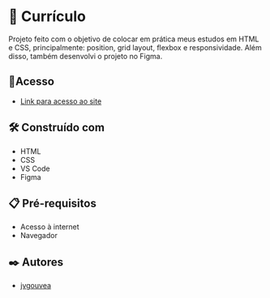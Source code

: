 # 📄 Currículo

Projeto feito com o objetivo de colocar em prática meus estudos em HTML e CSS, principalmente: position, grid layout, flexbox e responsividade. Além disso,
também desenvolvi o projeto no Figma.

## 📌Acesso

* [Link para acesso ao site](https://projeto-curriculo.vercel.app/) 

## 🛠️ Construído com

* HTML
* CSS
* VS Code
* Figma

## 📋 Pré-requisitos
* Acesso à internet
* Navegador

## ✒️ Autores

* [jvgouvea](https://github.com/jvgouvea)


